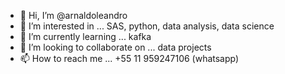 - 👋 Hi, I’m @arnaldoleandro
- 👀 I’m interested in ... SAS, python, data analysis, data science
- 🌱 I’m currently learning ... kafka
- 💞️ I’m looking to collaborate on ... data projects 
- 📫 How to reach me ... +55 11 959247106 (whatsapp)

<!---
arnaldoleandro/arnaldoleandro is a ✨ special ✨ repository because its `README.md` (this file) appears on your GitHub profile.
You can click the Preview link to take a look at your changes.
--->

